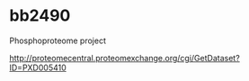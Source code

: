 # bb2490
Phosphoproteome project

http://proteomecentral.proteomexchange.org/cgi/GetDataset?ID=PXD005410
